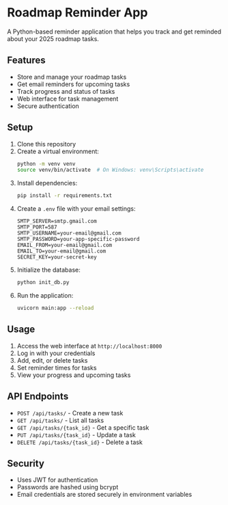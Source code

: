 # Roadmap Reminder App

A Python-based reminder application that helps you track and get reminded about your 2025 roadmap tasks.

## Features

- Store and manage your roadmap tasks
- Get email reminders for upcoming tasks
- Track progress and status of tasks
- Web interface for task management
- Secure authentication

## Setup

1. Clone this repository
2. Create a virtual environment:
   ```bash
   python -m venv venv
   source venv/bin/activate  # On Windows: venv\Scripts\activate
   ```
3. Install dependencies:
   ```bash
   pip install -r requirements.txt
   ```
4. Create a `.env` file with your email settings:
   ```
   SMTP_SERVER=smtp.gmail.com
   SMTP_PORT=587
   SMTP_USERNAME=your-email@gmail.com
   SMTP_PASSWORD=your-app-specific-password
   EMAIL_FROM=your-email@gmail.com
   EMAIL_TO=your-email@gmail.com
   SECRET_KEY=your-secret-key
   ```
5. Initialize the database:
   ```bash
   python init_db.py
   ```
6. Run the application:
   ```bash
   uvicorn main:app --reload
   ```

## Usage

1. Access the web interface at `http://localhost:8000`
2. Log in with your credentials
3. Add, edit, or delete tasks
4. Set reminder times for tasks
5. View your progress and upcoming tasks

## API Endpoints

- `POST /api/tasks/` - Create a new task
- `GET /api/tasks/` - List all tasks
- `GET /api/tasks/{task_id}` - Get a specific task
- `PUT /api/tasks/{task_id}` - Update a task
- `DELETE /api/tasks/{task_id}` - Delete a task

## Security

- Uses JWT for authentication
- Passwords are hashed using bcrypt
- Email credentials are stored securely in environment variables 
